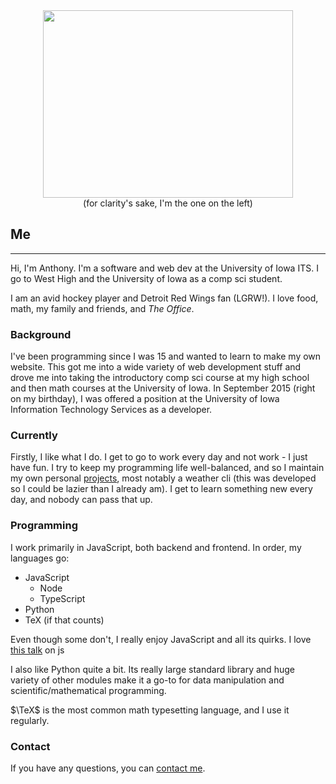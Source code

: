 <center><img src='https://dl.dropbox.com/s/apzqgr25t43yzcc/Photo%20Feb%2025%2C%207%2050%2032%20PM.jpg?dl=0' style='height: 300px; width: 400px' class='img-thumbnail'/></center>
<center>(for clarity's sake, I'm the one on the left)</center>

## Me
-----
Hi, I'm Anthony. I'm a software and web dev at the University of Iowa ITS. I go to West High and the University of Iowa as a comp sci student.

I am an avid hockey player and Detroit Red Wings fan (LGRW!). I love food, math, my family and friends, and *The Office*.

### Background
I've been programming since I was 15 and wanted to learn to make my own website. This got me into a wide variety of web development stuff
 and drove me into taking the introductory comp sci course at my high school and then math courses at the University of Iowa. In September 
 2015 (right on my birthday), I was offered a position at the University of Iowa Information Technology Services as a developer.

### Currently
Firstly, I like what I do. I get to go to work every day and not work - I just have fun. I try to keep my programming life well-balanced,
 and so I maintain my own personal [projects](http://apizzimenti.com/#/projects), most notably a weather cli (this was developed so I could
  be lazier than I already am). I get to learn something new every day, and nobody can pass that up.

### Programming
I work primarily in JavaScript, both backend and frontend. In order, my languages go:

* JavaScript
    * Node
    * TypeScript
* Python
* TeX (if that counts)

Even though some don't, I really enjoy JavaScript and all its quirks. I love [this talk](https://www.destroyallsoftware.com/talks/wat) on js 

I also like Python quite a bit. Its really large standard library and huge variety of other modules make it a go-to for data manipulation 
and scientific/mathematical programming.

$\TeX$ is the most common math typesetting language, and I use it regularly.

### Contact
If you have any questions, you can [contact me](http://apizzimenti.com/#/contact).